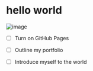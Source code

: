 # hello world
![image](https://octodex.github.com/images/yaktocat.png)
- [ ] Turn on GitHub Pages
- [ ] Outline my portfolio
- [ ] Introduce myself to the world

